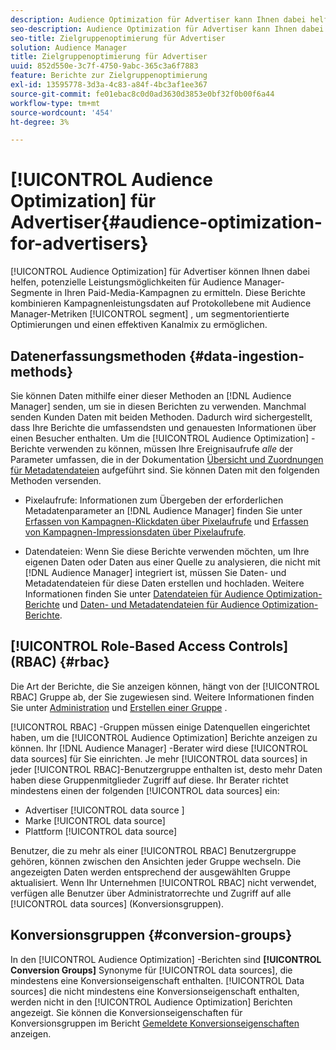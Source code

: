 ```yaml
---
description: Audience Optimization für Advertiser kann Ihnen dabei helfen, potenzielle Leistungsmöglichkeiten für Audience Manager-Segmente in Ihren gebührenpflichtigen Medienkampagnen zu ermitteln. Diese Berichte kombinieren Kampagnenleistungsdaten auf Protokollebene mit Audience Manager-Segmentmetriken, um segmentorientierte Optimierungen und einen effektiven Kanalmix zu ermöglichen.
seo-description: Audience Optimization für Advertiser kann Ihnen dabei helfen, potenzielle Leistungsmöglichkeiten für Audience Manager-Segmente in Ihren gebührenpflichtigen Medienkampagnen zu ermitteln. Diese Berichte kombinieren Kampagnenleistungsdaten auf Protokollebene mit Audience Manager-Segmentmetriken, um segmentorientierte Optimierungen und einen effektiven Kanalmix zu ermöglichen.
seo-title: Zielgruppenoptimierung für Advertiser
solution: Audience Manager
title: Zielgruppenoptimierung für Advertiser
uuid: 852d550e-3c7f-4750-9abc-365c3a6f7883
feature: Berichte zur Zielgruppenoptimierung
exl-id: 13595778-3d3a-4c83-a84f-4bc3af1ee367
source-git-commit: fe01ebac8c0d0ad3630d3853e0bf32f0b00f6a44
workflow-type: tm+mt
source-wordcount: '454'
ht-degree: 3%

---
```


# [!UICONTROL Audience Optimization] für Advertiser{#audience-optimization-for-advertisers}

[!UICONTROL Audience Optimization] für Advertiser können Ihnen dabei helfen, potenzielle Leistungsmöglichkeiten für Audience Manager-Segmente in Ihren Paid-Media-Kampagnen zu ermitteln. Diese Berichte kombinieren Kampagnenleistungsdaten auf Protokollebene mit Audience Manager-Metriken [!UICONTROL segment] , um segmentorientierte Optimierungen und einen effektiven Kanalmix zu ermöglichen.

## Datenerfassungsmethoden {#data-ingestion-methods}

Sie können Daten mithilfe einer dieser Methoden an [!DNL Audience Manager] senden, um sie in diesen Berichten zu verwenden. Manchmal senden Kunden Daten mit beiden Methoden. Dadurch wird sichergestellt, dass Ihre Berichte die umfassendsten und genauesten Informationen über einen Besucher enthalten. Um die [!UICONTROL Audience Optimization] -Berichte verwenden zu können, müssen Ihre Ereignisaufrufe *alle* der Parameter umfassen, die in der Dokumentation [Übersicht und Zuordnungen für Metadatendateien](../../../reporting/audience-optimization-reports/metadata-files-intro/metadata-file-overview.md) aufgeführt sind. Sie können Daten mit den folgenden Methoden versenden.

* Pixelaufrufe: Informationen zum Übergeben der erforderlichen Metadatenparameter an [!DNL Audience Manager] finden Sie unter [Erfassen von Kampagnen-Klickdaten über Pixelaufrufe](../../../integration/media-data-integration/click-data-pixels.md) und [Erfassen von Kampagnen-Impressionsdaten über Pixelaufrufe](../../../integration/media-data-integration/impression-data-pixels.md).

* Datendateien: Wenn Sie diese Berichte verwenden möchten, um Ihre eigenen Daten oder Daten aus einer Quelle zu analysieren, die nicht mit [!DNL Audience Manager] integriert ist, müssen Sie Daten- und Metadatendateien für diese Daten erstellen und hochladen. Weitere Informationen finden Sie unter [Datendateien für Audience Optimization-Berichte](../../../reporting/audience-optimization-reports/metadata-files-intro/datafiles-intro.md) und [Daten- und Metadatendateien für Audience Optimization-Berichte](../../../reporting/audience-optimization-reports/metadata-files-intro/metadata-files-intro.md).

## [!UICONTROL Role-Based Access Controls] (RBAC) {#rbac}

Die Art der Berichte, die Sie anzeigen können, hängt von der [!UICONTROL RBAC] Gruppe ab, der Sie zugewiesen sind. Weitere Informationen finden Sie unter [Administration](../../../features/administration/administration-overview.md) und [Erstellen einer Gruppe](../../../features/administration/administration-overview.md#create-group) .

[!UICONTROL RBAC] -Gruppen müssen einige Datenquellen eingerichtet haben, um die  [!UICONTROL Audience Optimization] Berichte anzeigen zu können. Ihr [!DNL Audience Manager] -Berater wird diese [!UICONTROL data sources] für Sie einrichten. Je mehr [!UICONTROL data sources] in jeder [!UICONTROL RBAC]-Benutzergruppe enthalten ist, desto mehr Daten haben diese Gruppenmitglieder Zugriff auf diese. Ihr Berater richtet mindestens einen der folgenden [!UICONTROL data sources] ein:

* Advertiser [!UICONTROL data source ]
* Marke [!UICONTROL data source]
* Plattform [!UICONTROL data source]

Benutzer, die zu mehr als einer [!UICONTROL RBAC] Benutzergruppe gehören, können zwischen den Ansichten jeder Gruppe wechseln. Die angezeigten Daten werden entsprechend der ausgewählten Gruppe aktualisiert. Wenn Ihr Unternehmen [!UICONTROL RBAC] nicht verwendet, verfügen alle Benutzer über Administratorrechte und Zugriff auf alle [!UICONTROL data sources] (Konversionsgruppen).

## Konversionsgruppen {#conversion-groups}

In den [!UICONTROL Audience Optimization] -Berichten sind **[!UICONTROL Conversion Groups]** Synonyme für [!UICONTROL data sources], die mindestens eine Konversionseigenschaft enthalten. [!UICONTROL Data sources] die nicht mindestens eine Konversionseigenschaft enthalten, werden nicht in den  [!UICONTROL Audience Optimization] Berichten angezeigt. Sie können die Konversionseigenschaften für Konversionsgruppen im Bericht [Gemeldete Konversionseigenschaften](../../../reporting/audience-optimization-reports/aor-advertisers/reported-conversion-traits.md) anzeigen.
